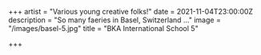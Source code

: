 +++
artist = "Various young creative folks!"
date = 2021-11-04T23:00:00Z
description = "So many faeries in Basel, Switzerland ..."
image = "/images/basel-5.jpg"
title = "BKA International School 5"

+++
